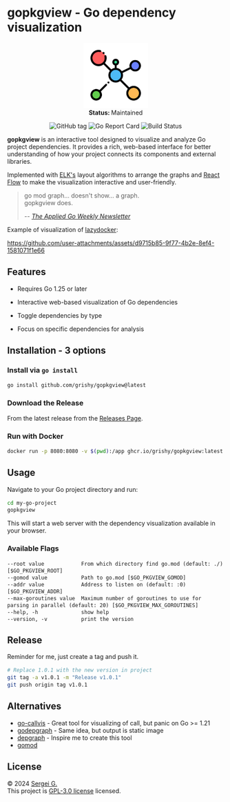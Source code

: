 # gopkgview - Go dependency visualization

<p align="center">
  <img src="./frontend/public/favicon.png" width="150">
   <br />
   <strong>Status: </strong>Maintained
</p>

<p align="center">
  <img src="https://img.shields.io/github/v/tag/grishy/gopkgview" alt="GitHub tag">
  <img src="https://goreportcard.com/badge/github.com/grishy/gopkgview" alt="Go Report Card">
  <img src="https://github.com/grishy/gopkgview/actions/workflows/release.yml/badge.svg" alt="Build Status">

**gopkgview** is an interactive tool designed to visualize and analyze Go project dependencies. It provides a rich, web-based interface for better understanding of how your project connects its components and external libraries.

Implemented with [ELK's](https://github.com/kieler/elkjs) layout algorithms to arrange the graphs and [React Flow](https://reactflow.dev/) to make the visualization interactive and user-friendly.

> go mod graph... doesn't show... a graph.  
> gopkgview does.
>
> -- <cite><a href="https://newsletter.appliedgo.net/archive/dont-mess-with-that-property/">The Applied Go Weekly Newsletter</a></cite>

Example of visualization of [lazydocker](https://github.com/jesseduffield/lazydocker):

https://github.com/user-attachments/assets/d9715b85-9f77-4b2e-8ef4-1581071f1e66

## Features

- Requires Go 1.25 or later

- Interactive web-based visualization of Go dependencies
- Toggle dependencies by type
- Focus on specific dependencies for analysis

## Installation - 3 options

### Install via `go install`

```bash
go install github.com/grishy/gopkgview@latest
```

### Download the Release

From the latest release from the [Releases Page](https://github.com/grishy/gopkgview/releases).

### Run with Docker

```bash
docker run -p 8080:8080 -v $(pwd):/app ghcr.io/grishy/gopkgview:latest
```

## Usage

Navigate to your Go project directory and run:

```bash
cd my-go-project
gopkgview
```

This will start a web server with the dependency visualization available in your browser.

### Available Flags

```plaintext
--root value            From which directory find go.mod (default: ./) [$GO_PKGVIEW_ROOT]
--gomod value           Path to go.mod [$GO_PKGVIEW_GOMOD]
--addr value            Address to listen on (default: :0) [$GO_PKGVIEW_ADDR]
--max-goroutines value  Maximum number of goroutines to use for parsing in parallel (default: 20) [$GO_PKGVIEW_MAX_GOROUTINES]
--help, -h              show help
--version, -v           print the version
```

## Release

Reminder for me, just create a tag and push it.

```bash
# Replace 1.0.1 with the new version in project
git tag -a v1.0.1 -m "Release v1.0.1"
git push origin tag v1.0.1
```

## Alternatives

- [go-callvis](https://github.com/ondrajz/go-callvis) - Great tool for visualizing of call, but panic on Go >= 1.21
- [godepgraph](https://github.com/kisielk/godepgraph) - Same idea, but output is static image
- [depgraph](https://github.com/becheran/depgraph) - Inspire me to create this tool
- [gomod](https://github.com/Helcaraxan/gomod)

## License

© 2024 [Sergei G.](https://github.com/grishy)  
This project is [GPL-3.0 license](./LICENSE) licensed.
